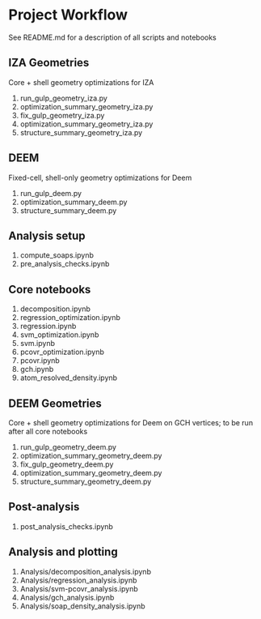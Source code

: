 # Project Workflow
See README.md for a description of all scripts and notebooks

## IZA Geometries
Core + shell geometry optimizations for IZA
1.  run_gulp_geometry_iza.py
1.  optimization_summary_geometry_iza.py
1.  fix_gulp_geometry_iza.py
1.  optimization_summary_geometry_iza.py
1.  structure_summary_geometry_iza.py

## DEEM
Fixed-cell, shell-only geometry optimizations for Deem
1.  run_gulp_deem.py
1.  optimization_summary_deem.py
1.  structure_summary_deem.py

## Analysis setup
1.  compute_soaps.ipynb
1.  pre_analysis_checks.ipynb

## Core notebooks
1.  decomposition.ipynb
1.  regression_optimization.ipynb
1.  regression.ipynb
1.  svm_optimization.ipynb
1.  svm.ipynb
1.  pcovr_optimization.ipynb
1.  pcovr.ipynb
1.  gch.ipynb
1.  atom_resolved_density.ipynb

## DEEM Geometries
Core + shell geometry optimizations for Deem on GCH vertices;
to be run after all core notebooks
1.  run_gulp_geometry_deem.py
1.  optimization_summary_geometry_deem.py
1.  fix_gulp_geometry_deem.py
1.  optimization_summary_geometry_deem.py
1.  structure_summary_geometry_deem.py

## Post-analysis
1.  post_analysis_checks.ipynb

## Analysis and plotting
1.  Analysis/decomposition_analysis.ipynb
1.  Analysis/regression_analysis.ipynb
1.  Analysis/svm-pcovr_analysis.ipynb
1.  Analysis/gch_analysis.ipynb
1.  Analysis/soap_density_analysis.ipynb
